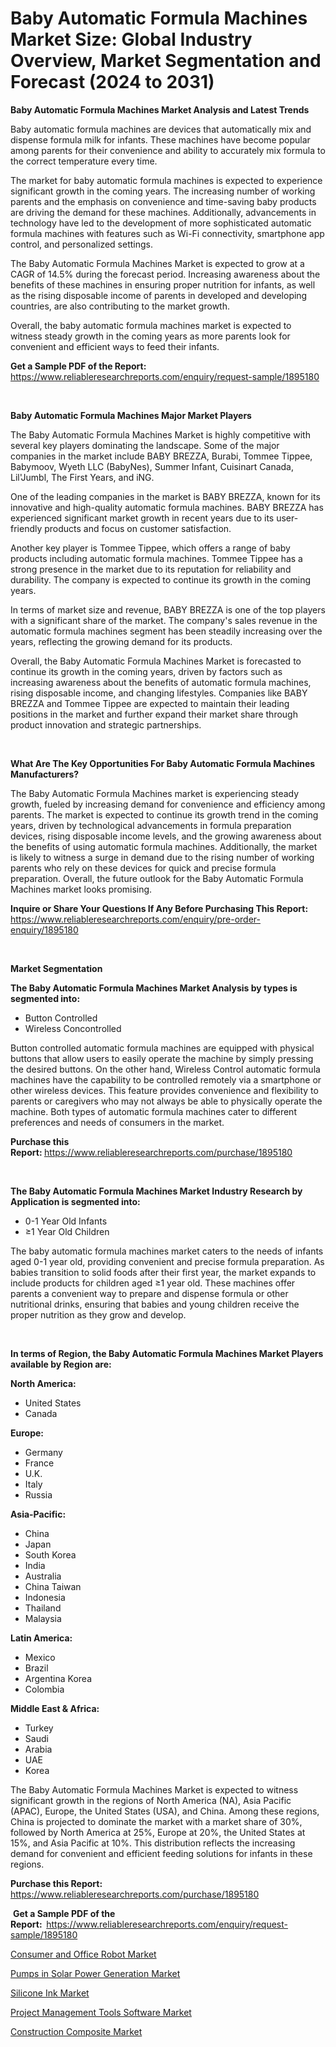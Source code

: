 <p><h1>Baby Automatic Formula Machines Market Size: Global Industry Overview, Market Segmentation and Forecast (2024 to 2031)</h1></p><p><strong>Baby Automatic Formula Machines Market Analysis and Latest Trends</strong></p>
<p><p>Baby automatic formula machines are devices that automatically mix and dispense formula milk for infants. These machines have become popular among parents for their convenience and ability to accurately mix formula to the correct temperature every time.</p><p>The market for baby automatic formula machines is expected to experience significant growth in the coming years. The increasing number of working parents and the emphasis on convenience and time-saving baby products are driving the demand for these machines. Additionally, advancements in technology have led to the development of more sophisticated automatic formula machines with features such as Wi-Fi connectivity, smartphone app control, and personalized settings.</p><p>The Baby Automatic Formula Machines Market is expected to grow at a CAGR of 14.5% during the forecast period. Increasing awareness about the benefits of these machines in ensuring proper nutrition for infants, as well as the rising disposable income of parents in developed and developing countries, are also contributing to the market growth.</p><p>Overall, the baby automatic formula machines market is expected to witness steady growth in the coming years as more parents look for convenient and efficient ways to feed their infants.</p></p>
<p><strong>Get a Sample PDF of the Report:&nbsp;</strong> <a href="https://www.reliableresearchreports.com/enquiry/request-sample/1895180">https://www.reliableresearchreports.com/enquiry/request-sample/1895180</a></p>
<p>&nbsp;</p>
<p><strong>Baby Automatic Formula Machines Major Market Players</strong></p>
<p><p>The Baby Automatic Formula Machines Market is highly competitive with several key players dominating the landscape. Some of the major companies in the market include BABY BREZZA, Burabi, Tommee Tippee, Babymoov, Wyeth LLC (BabyNes), Summer Infant, Cuisinart Canada, Lil'Jumbl, The First Years, and iNG.</p><p>One of the leading companies in the market is BABY BREZZA, known for its innovative and high-quality automatic formula machines. BABY BREZZA has experienced significant market growth in recent years due to its user-friendly products and focus on customer satisfaction. </p><p>Another key player is Tommee Tippee, which offers a range of baby products including automatic formula machines. Tommee Tippee has a strong presence in the market due to its reputation for reliability and durability. The company is expected to continue its growth in the coming years.</p><p>In terms of market size and revenue, BABY BREZZA is one of the top players with a significant share of the market. The company's sales revenue in the automatic formula machines segment has been steadily increasing over the years, reflecting the growing demand for its products.</p><p>Overall, the Baby Automatic Formula Machines Market is forecasted to continue its growth in the coming years, driven by factors such as increasing awareness about the benefits of automatic formula machines, rising disposable income, and changing lifestyles. Companies like BABY BREZZA and Tommee Tippee are expected to maintain their leading positions in the market and further expand their market share through product innovation and strategic partnerships.</p></p>
<p>&nbsp;</p>
<p><strong>What Are The Key Opportunities For Baby Automatic Formula Machines Manufacturers?</strong></p>
<p><p>The Baby Automatic Formula Machines market is experiencing steady growth, fueled by increasing demand for convenience and efficiency among parents. The market is expected to continue its growth trend in the coming years, driven by technological advancements in formula preparation devices, rising disposable income levels, and the growing awareness about the benefits of using automatic formula machines. Additionally, the market is likely to witness a surge in demand due to the rising number of working parents who rely on these devices for quick and precise formula preparation. Overall, the future outlook for the Baby Automatic Formula Machines market looks promising.</p></p>
<p><strong>Inquire or Share Your Questions If Any Before Purchasing This Report:</strong> <a href="https://www.reliableresearchreports.com/enquiry/pre-order-enquiry/1895180">https://www.reliableresearchreports.com/enquiry/pre-order-enquiry/1895180</a></p>
<p>&nbsp;</p>
<p><strong>Market Segmentation</strong></p>
<p><strong>The Baby Automatic Formula Machines Market Analysis by types is segmented into:</strong></p>
<p><ul><li>Button Controlled</li><li>Wireless Concontrolled</li></ul></p>
<p><p>Button controlled automatic formula machines are equipped with physical buttons that allow users to easily operate the machine by simply pressing the desired buttons. On the other hand, Wireless Control automatic formula machines have the capability to be controlled remotely via a smartphone or other wireless devices. This feature provides convenience and flexibility to parents or caregivers who may not always be able to physically operate the machine. Both types of automatic formula machines cater to different preferences and needs of consumers in the market.</p></p>
<p><strong>Purchase this Report:&nbsp;</strong><a href="https://www.reliableresearchreports.com/purchase/1895180">https://www.reliableresearchreports.com/purchase/1895180</a></p>
<p>&nbsp;</p>
<p><strong>The Baby Automatic Formula Machines Market Industry Research by Application is segmented into:</strong></p>
<p><ul><li>0-1 Year Old Infants</li><li>≥1 Year Old Children</li></ul></p>
<p><p>The baby automatic formula machines market caters to the needs of infants aged 0-1 year old, providing convenient and precise formula preparation. As babies transition to solid foods after their first year, the market expands to include products for children aged ≥1 year old. These machines offer parents a convenient way to prepare and dispense formula or other nutritional drinks, ensuring that babies and young children receive the proper nutrition as they grow and develop.</p></p>
<p>&nbsp;</p>
<p><strong>In terms of Region, the Baby Automatic Formula Machines Market Players available by Region are:</strong></p>
<p>
    <p> <strong> North America: </strong>
        <ul>
            <li>United States</li>
            <li>Canada</li>
        </ul>
        </p> 
    <p> <strong> Europe: </strong>
        <ul>
            <li>Germany</li>
            <li>France</li>
            <li>U.K.</li>
            <li>Italy</li>
            <li>Russia</li>
        </ul>
        </p> 
    <p> <strong> Asia-Pacific: </strong>
        <ul>
            <li>China</li>
            <li>Japan</li>
            <li>South Korea</li>
            <li>India</li>
            <li>Australia</li>
            <li>China Taiwan</li>
            <li>Indonesia</li>
            <li>Thailand</li>
            <li>Malaysia</li>
        </ul>
        </p> 
    <p> <strong> Latin America: </strong>
        <ul>
            <li>Mexico</li>
            <li>Brazil</li>
            <li>Argentina Korea</li>
            <li>Colombia</li>
        </ul>
        </p> 
    <p> <strong> Middle East & Africa: </strong>
        <ul>
            <li>Turkey</li>
            <li>Saudi</li>
            <li>Arabia</li>
            <li>UAE</li>
            <li>Korea</li>
        </ul>
    </p>
    </p>
<p><p>The Baby Automatic Formula Machines Market is expected to witness significant growth in the regions of North America (NA), Asia Pacific (APAC), Europe, the United States (USA), and China. Among these regions, China is projected to dominate the market with a market share of 30%, followed by North America at 25%, Europe at 20%, the United States at 15%, and Asia Pacific at 10%. This distribution reflects the increasing demand for convenient and efficient feeding solutions for infants in these regions.</p></p>
<p><strong>Purchase this Report: </strong><a href="https://www.reliableresearchreports.com/purchase/1895180">https://www.reliableresearchreports.com/purchase/1895180</a></p>
<p>&nbsp;<strong>Get a Sample PDF of the Report:&nbsp;&nbsp;</strong><a href="https://www.reliableresearchreports.com/enquiry/request-sample/1895180">https://www.reliableresearchreports.com/enquiry/request-sample/1895180</a></p>
<p><strong></strong></p>
<p><p><a href="https://unruly-ladybug-44b.notion.site/Consumer-and-Office-Robot-Market-Analysis-and-Market-Size-Global-Industry-Overview-Market-Segmenta-88d45667b6d54355a252ea3ebe4ed7c3">Consumer and Office Robot Market</a></p><p><a href="https://gentle-editor-9db.notion.site/Pumps-in-Solar-Power-Generation-Market-Size-2024-2031-Global-Industrial-Analysis-Key-Geographical-1f44cfdd99934dde86c650afb526a7ae">Pumps in Solar Power Generation Market</a></p><p><a href="https://view.publitas.com/reportprime-1/silicone-ink-market-analysis-examines-its-scope-on-growth-opportunities-and-forecasted-trends-spanning-from-2024-to-2031/">Silicone Ink Market</a></p><p><a href="https://view.publitas.com/reportprime-1/project-management-tools-software-market-a-comprehensive-report-of-its-market-share-growth-trends-2024-2031/">Project Management Tools Software Market</a></p><p><a href="https://poised-avenue-46d.notion.site/Construction-Composite-Market-Analysis-Examines-its-Scope-on-Growth-Opportunities-and-Forecasted-Tr-2776c4f44152470db5495989a2df9054">Construction Composite Market</a></p></p>